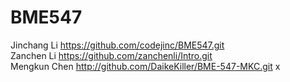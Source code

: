 # BME547
Jinchang Li https://github.com/codejinc/BME547.git \
Zanchen Li https://github.com/zanchenli/Intro.git \
Mengkun Chen http://github.com/DaikeKiller/BME-547-MKC.git 
x
